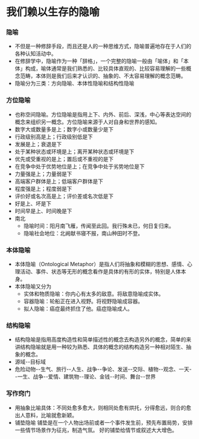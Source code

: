 # 我们赖以生存的隐喻
### 隐喻
- 不但是一种修辞手段，而且还是人的一种思维方式，隐喻普遍地存在于人们的各种认知活动中。
- 在修辞学中，隐喻作为一种「辞格」，一个完整的隐喻一般由「喻体」和「本体」构成，喻体通常是我们熟悉的、比较具体直观的、比较容易理解的一些概念范畴，本体则是我们后来才认识的、抽象的、不太容易理解的概念范畴。
- 隐喻分为三类：方向隐喻、本体性隐喻和结构性隐喻
### 方位隐喻
- 也称空间隐喻。方位隐喻是指用上下、内外、前后、深浅，中心等表达空间的概念来组织另一概念。方位隐喻来源于人对自身和世界的感知。
- 数字大或数量多是上；数字小或数量少是下
- 行政级别高是上；行政级别低是下
- 发展是上；衰退是下
- 处于某种状态或环境是上；离开某种状态或环境是下
- 优先或受重视的是上；置后或不重视的是下
- 在竞争中处于优势地位是上；在竞争中处于劣势地位是下
- 力量强是上；力量弱是下
- 高端客户群体是上；低端客户群体是下
- 程度强是上；程度弱是下	
- 评价好或名次高是上；评价差或名次低是下
- 好是上、坏是下
- 时间早是上、时间晚是下
- 南北
  - 隐喻时间：阳月南飞雁，传闻至此回。我行殊未已，何日复归来。
  - 隐喻社会地位：北阙献书寝不报，南山种田时不登。
### 本体隐喻
- 本体隐喻（Ontological	Metaphor）是指人们将抽象和模糊的思想、感情、心理活动、事件、状态等无形的概念看作是具体的有形的实体，特别是人体本身。
- 本体隐喻又分为
  - 实体和物质隐喻：你内心有太多的敌意。将敌意隐喻成实体。
  - 容器隐喻：轮船正在进入视野。将视野隐喻成容器。
  - 拟人隐喻：癌症最终抓住了他。癌症隐喻成人。
### 结构隐喻
- 结构隐喻是指用高度构造性和简单描述性的概念去构造另外的概念，简单的来讲结构隐喻就是用一种较为熟悉、具体的概念的结构构造另一种相对陌生、抽象的概念。
- 源域--目标域
- 危险动物--生气、旅行--人生、战争--争论、发送--交际、植物--观念、一天--一生、战争--爱情、建筑物--理论、金钱--时间、舞台--世界
### 写作窍门
- 用抽象比喻具体：不同处愈多愈大，则相同处愈有烘托，分得愈远，则合的愈出人意料，比喻就愈新颖。
- 铺垫隐喻
铺垫是在一个人物出场前或者一个事件发生前，预先布置局势，安排一些情节场景作为征兆，制造气氛。
好的铺垫给情节或叙述大大增色。


